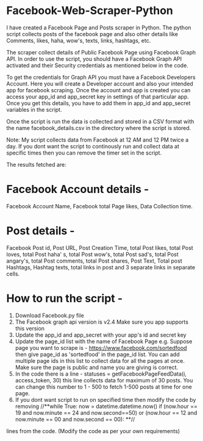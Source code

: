 # Facebook-Web-Scraper-Python
I have created a Facebook Page and Posts scraper in Python. The python script collects posts of the facebook page and also other details like Comments, likes, haha, wow's, texts, links, hashtags, etc.

The scraper collect details of Public Facebook Page using Facebook Graph API. In order to use the script, you should have a Facebook Graph API activated and their Security credentials as mentioned below in the code.

To get the credentials for Graph API you must have a Facebook Developers Account. Here you will create a Developer account and also your intended app for facebook scraping. Once the account and app is created you can access your app_id and app_secret key in settings of that particular app. Once you get this details, you have to add them in app_id and app_secret variables in the script.

Once the script is run the data is collected and stored in a CSV format with the name facebook_details.csv in the directory where the script is stored.

Note: My script collects data from Facebook at 12 AM and 12 PM twice a day. If you dont want the script to continously run and collect data at specific times then you can remove the timer set in the script.

The results fetched are: 

# Facebook Account details - 
  Facebook Account Name, Facebook total Page likes, Data Collection time.
# Post details - 
  Facebook Post id, Post URL, Post Creation Time, total Post likes, total Post loves, total Post haha' s, total Post wow's, total Post sad's, total Post angary's, total Post comments, total Post shares, Post Text, Total post Hashtags, Hashtag texts, total links in post and 3 separate links in separate cells.
  
# How to run the script -
1. Download Facebook.py file 
2. The Facebook graph api version is v2.4 Make sure you app supports this version
3. Update the app_id and app_secret with your app's id and secret key
4. Update the page_id list with the name of Facebook Page e.g. Suppose page you want to scrape is - https://www.facebook.com/sortedfood then give page_id as 'sortedfood' in the page_id list. You can add multiple page ids in this list to collect data for all the pages at once. Make sure the page is public and name you are giving is correct.
5. In the code there is a line - statuses = getFacebookPageFeedData(i, access_token, 30) this line collects data for maximum of 30 posts. You can change this number to 1 - 500 to fetch 1-500 posts at time for one page.
6. If you dont want script to run on specified time then modify the code by removing 
//**while True:
  now = datetime.datetime.now()
    if (now.hour == 19 and now.minute == 24 and now.second==50) or (now.hour == 12 and now.minute == 00 and now.second == 00): **//
    
lines from the code. (Modify the code as per your own requirements)
